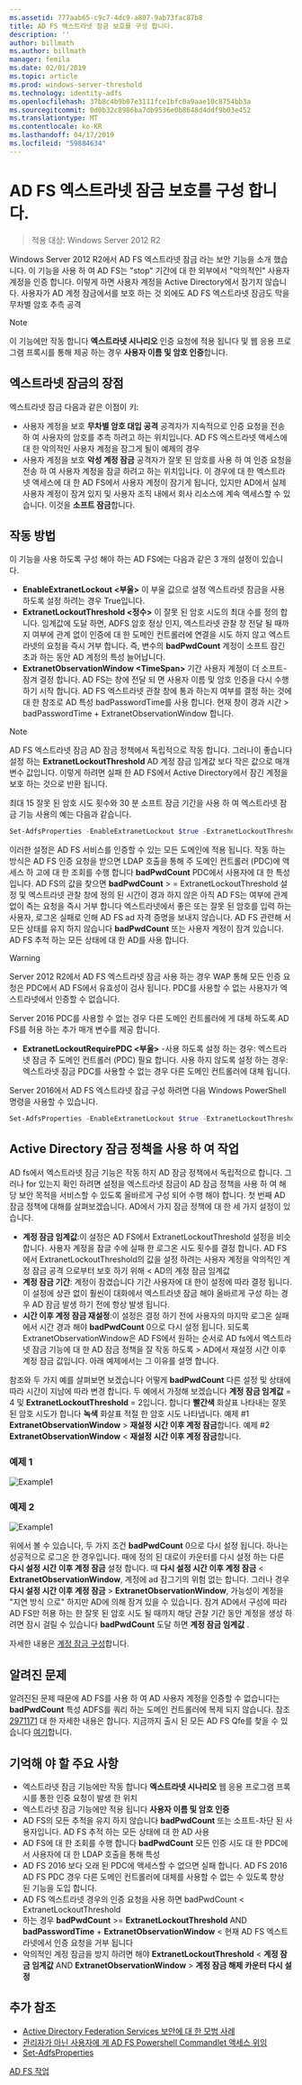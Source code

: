 ```yaml
---
ms.assetid: 777aab65-c9c7-4dc9-a807-9ab73fac87b8
title: AD FS 엑스트라넷 잠금 보호를 구성 합니다.
description: ''
author: billmath
ms.author: billmath
manager: femila
ms.date: 02/01/2019
ms.topic: article
ms.prod: windows-server-threshold
ms.technology: identity-adfs
ms.openlocfilehash: 37b8c4b9b07e3111fce1bfc0a9aae10c8754bb3a
ms.sourcegitcommit: 0d0b32c8986ba7db9536e0b8648d4ddf9b03e452
ms.translationtype: MT
ms.contentlocale: ko-KR
ms.lasthandoff: 04/17/2019
ms.locfileid: "59884634"
---
```

# <a name="configure-ad-fs-extranet-lockout-protection"></a>AD FS 엑스트라넷 잠금 보호를 구성 합니다.

>적용 대상: Windows Server 2012 R2

Windows Server 2012 R2에서 AD FS 엑스트라넷 잠금 라는 보안 기능을 소개 했습니다.  이 기능을 사용 하 여 AD FS는 "stop" 기간에 대 한 외부에서 "악의적인" 사용자 계정을 인증 합니다.  이렇게 하면 사용자 계정을 Active Directory에서 잠기지 않습니다.  사용자가 AD 계정 잠금에서를 보호 하는 것 외에도 AD FS 엑스트라넷 잠금도 막을 무차별 암호 추측 공격

> [!NOTE]
> 이 기능에만 작동 합니다 **엑스트라넷 시나리오** 인증 요청에 적용 됩니다 및 웹 응용 프로그램 프록시를 통해 제공 하는 경우 **사용자 이름 및 암호 인증**합니다.

## <a name="advantages-of-extranet-lockout"></a>엑스트라넷 잠금의 장점
엑스트라넷 잠금 다음과 같은 이점이 키:
- 사용자 계정을 보호 **무차별 암호 대입 공격** 공격자가 지속적으로 인증 요청을 전송 하 여 사용자의 암호를 추측 하려고 하는 위치입니다. AD FS 엑스트라넷 액세스에 대 한 악의적인 사용자 계정을 잠그게 될이 예제의 경우
- 사용자 계정을 보호 **악성 계정 잠금** 공격자가 잘못 된 암호를 사용 하 여 인증 요청을 전송 하 여 사용자 계정을 잠글 하려고 하는 위치입니다. 이 경우에 대 한 엑스트라넷 액세스에 대 한 AD FS에서 사용자 계정이 잠기게 됩니다, 있지만 AD에서 실제 사용자 계정이 잠겨 있지 및 사용자 조직 내에서 회사 리소스에 계속 액세스할 수 있습니다. 이것을 **소프트 잠금**합니다.

## <a name="how-it-works"></a>작동 방법
이 기능을 사용 하도록 구성 해야 하는 AD FS에는 다음과 같은 3 개의 설정이 있습니다. 
- **EnableExtranetLockout &lt;부울&gt;**  이 부울 값으로 설정 엑스트라넷 잠금을 사용 하도록 설정 하려는 경우 True입니다.
- **ExtranetLockoutThreshold &lt;정수&gt;**  이 잘못 된 암호 시도의 최대 수를 정의 합니다. 임계값에 도달 하면, ADFS 암호 정상 인지, 엑스트라넷 관찰 창 전달 될 때까지 여부에 관계 없이 인증에 대 한 도메인 컨트롤러에 연결을 시도 하지 않고 엑스트라넷의 요청을 즉시 거부 합니다. 즉, 변수의 **badPwdCount** 계정이 소프트 잠긴 초과 하는 동안 AD 계정의 특성 늘어납니다.
- **ExtranetObservationWindow &lt;TimeSpan&gt;**  기간 사용자 계정이 더 소프트-잠겨 결정 합니다. AD FS는 창에 전달 되 면 사용자 이름 및 암호 인증을 다시 수행 하기 시작 합니다. AD FS 엑스트라넷 관찰 창에 통과 하는지 여부를 결정 하는 것에 대 한 참조로 AD 특성 badPasswordTime를 사용 합니다. 현재 창이 경과 시간 > badPasswordTime + ExtranetObservationWindow 합니다. 

> [!NOTE]
> AD FS 엑스트라넷 잠금 AD 잠금 정책에서 독립적으로 작동 합니다. 그러나이 좋습니다 설정 하는 **ExtranetLockoutThreshold** AD 계정 잠금 임계값 보다 작은 값으로 매개 변수 값입니다. 이렇게 하려면 실패 한 AD FS에서 Active Directory에서 잠긴 계정을 보호 하는 것으로 반환 됩니다. 

최대 15 잘못 된 암호 시도 횟수와 30 분 소프트 잠금 기간을 사용 하 여 엑스트라넷 잠금 기능 사용의 예는 다음과 같습니다.

```powershell
Set-AdfsProperties -EnableExtranetLockout $true -ExtranetLockoutThreshold 15 -ExtranetObservationWindow (new-timespan -Minutes 30)
```

이러한 설정은 AD FS 서비스를 인증할 수 있는 모든 도메인에 적용 됩니다. 작동 하는 방식은 AD FS 인증 요청을 받으면 LDAP 호출을 통해 주 도메인 컨트롤러 (PDC)에 액세스 하 고에 대 한 조회를 수행 합니다 **badPwdCount** PDC에서 사용자에 대 한 특성입니다. AD FS의 값을 찾으면 **badPwdCount** > = ExtranetLockoutThreshold 설정 및 엑스트라넷 관찰 창에 정의 된 시간이 경과 하지 않은 아직 AD FS는 여부에 관계 없이 즉는 요청을 즉시 거부 합니다 엑스트라넷에서 좋은 또는 잘못 된 암호를 입력 하는 사용자, 로그온 실패로 인해 AD FS ad 자격 증명을 보내지 않습니다. AD FS 관련해 서 모든 상태를 유지 하지 않습니다 **badPwdCount** 또는 사용자 계정이 잠겨 있습니다. AD FS 추적 하는 모든 상태에 대 한 AD를 사용 합니다. 

> [!warning]
> Server 2012 R2에서 AD FS 엑스트라넷 잠금 사용 하는 경우 WAP 통해 모든 인증 요청은 PDC에서 AD FS에서 유효성이 검사 됩니다. PDC를 사용할 수 없는 사용자가 엑스트라넷에서 인증할 수 없습니다.

Server 2016 PDC를 사용할 수 없는 경우 다른 도메인 컨트롤러에 게 대체 하도록 AD FS를 허용 하는 추가 매개 변수를 제공 합니다.

- **ExtranetLockoutRequirePDC &lt;부울&gt;**  -사용 하도록 설정 하는 경우: 엑스트라넷 잠금 주 도메인 컨트롤러 (PDC) 필요 합니다. 사용 하지 않도록 설정 하는 경우: 엑스트라넷 잠금 PDC를 사용할 수 없는 경우 다른 도메인 컨트롤러에 대체 됩니다.

Server 2016에서 AD FS 엑스트라넷 잠금 구성 하려면 다음 Windows PowerShell 명령을 사용할 수 있습니다.

```powershell
Set-AdfsProperties -EnableExtranetLockout $true -ExtranetLockoutThreshold 15 -ExtranetObservationWindow (new-timespan -Minutes 30) -ExtranetLockoutRequirePDC $false
```

## <a name="working-with-the-active-directory-lockout-policy"></a>Active Directory 잠금 정책을 사용 하 여 작업
AD fs에서 엑스트라넷 잠금 기능은 작동 하지 AD 잠금 정책에서 독립적으로 합니다. 그러나 for 있는지 확인 하려면 설정을 엑스트라넷 잠금이 AD 잠금 정책을 사용 하 여 해당 보안 목적을 서비스할 수 있도록 올바르게 구성 되어 수행 해야 합니다.
첫 번째 AD 잠금 정책에 대해를 살펴보겠습니다. AD에서 가지 잠금 정책에 대 한 세 가지 설정이 있습니다.
- **계정 잠금 임계값**:이 설정은 AD FS에서 ExtranetLockoutThreshold 설정을 비슷합니다. 사용자 계정을 잠글 수에 실패 한 로그온 시도 횟수를 결정 합니다. AD FS에서 ExtranetLockoutThreshold의 값을 설정 하려는 사용자 계정을 악의적인 계정 잠금 공격 으로부터 보호 하기 위해 &lt; AD의 계정 잠금 임계값
- **계정 잠금 기간**: 계정이 잠겼습니다 기간 사용자에 대 한이 설정에 따라 결정 됩니다. 이 설정에 상관 없이 훨씬이 대화에서 엑스트라넷 잠금 해야 올바르게 구성 하는 경우 AD 잠금 발생 하기 전에 항상 발생 됩니다.
- **시간 이후 계정 잠금 재설정**:이 설정은 결정 하기 전에 사용자의 마지막 로그온 실패에서 시간 경과 해야 **badPwdCount** 0으로 다시 설정 됩니다. 되도록 ExtranetObservationWindow은 AD FS에서 원하는 순서로 AD fs에서 엑스트라넷 잠금 기능에 대 한 AD 잠금 정책을 잘 작동 하도록 &gt; AD에서 재설정 시간 이후 계정 잠금 값입니다. 아래 예제에서는 그 이유를 설명 합니다.  

참조와 두 가지 예를 살펴보면 보겠습니다 어떻게 **badPwdCount** 다른 설정 및 상태에 따라 시간이 지남에 따라 변경 합니다. 두 예에서 가정해 보겠습니다 **계정 잠금 임계값** = 4 및 **ExtranetLockoutThreshold** = 2입니다. 합니다 **빨간색** 화살표 나타내는 잘못 된 암호 시도가 합니다 **녹색** 화살표 적절 한 암호 시도 나타냅니다. 예제 #1 **ExtranetObservationWindow** &gt; **재설정 시간 이후 계정 잠금**합니다. 예제 #2 **ExtranetObservationWindow** &lt; **재설정 시간 이후 계정 잠금**합니다. 

### <a name="example-1"></a>예제 1
![Example1](media/Configure-AD-FS-Extranet-Lockout-Protection/one.png)

### <a name="example-2"></a>예제 2
![Example1](media/Configure-AD-FS-Extranet-Lockout-Protection/two.png)

위에서 볼 수 있습니다, 두 가지 조건 **badPwdCount** 0으로 다시 설정 됩니다. 하나는 성공적으로 로그온 한 경우입니다. 때에 정의 된 대로이 카운터를 다시 설정 하는 다른 **다시 설정 시간 이후 계정 잠금** 설정 합니다. 때 **다시 설정 시간 이후 계정 잠금** &lt; **ExtranetObservationWindow**, 계정에 ad 잠그기의 위험 없는 합니다. 그러나 경우 **다시 설정 시간 이후 계정 잠금** &gt; **ExtranetObservationWindow**, 가능성이 계정을 "지연 방식 으로" 하지만 AD에 의해 잠겨 있을 수 있습니다. 잠겨 AD에서 구성에 따라 AD FS만 허용 하는 한 잘못 된 암호 시도 될 때까지 해당 관찰 기간 동안 계정을 생성 하려면 잠시 걸릴 수 있습니다 **badPwdCount** 도달 하면 **계정 잠금 임계값** .

자세한 내용은 [계정 잠금 구성](https://blogs.technet.microsoft.com/secguide/2014/08/13/configuring-account-lockout/)합니다. 

## <a name="known-issues"></a>알려진 문제
알려진된 문제 때문에 AD FS를 사용 하 여 AD 사용자 계정을 인증할 수 없습니다는 **badPwdCount** 특성 ADFS를 쿼리 하는 도메인 컨트롤러에 복제 되지 않습니다. 참조 [2971171](https://support.microsoft.com/help/2971171/adfs-authentication-issue-for-active-directory-users-when-extranet-loc) 대 한 자세한 내용은 합니다. 지금까지 출시 된 모든 AD FS Qfe를 찾을 수 있습니다 [여기](../deployment/updates-for-active-directory-federation-services-ad-fs.md)합니다.

## <a name="key-points-to-remember"></a>기억해 야 할 주요 사항
- 엑스트라넷 잠금 기능에만 작동 합니다 **엑스트라넷 시나리오** 웹 응용 프로그램 프록시를 통한 인증 요청이 발생 한 위치
- 엑스트라넷 잠금 기능에만 적용 됩니다 **사용자 이름 및 암호 인증**
- AD FS의 모든 추적을 유지 하지 않습니다 **badPwdCount** 또는 소프트-차단 된 사용자입니다. AD FS 추적 하는 모든 상태에 대 한 AD 사용
- AD FS에 대 한 조회를 수행 합니다 **badPwdCount** 모든 인증 시도 대 한 PDC에서 사용자에 대 한 LDAP 호출을 통해 특성  
- AD FS 2016 보다 오래 된 PDC에 액세스할 수 없으면 실패 합니다. AD FS 2016 AD FS PDC 경우 다른 도메인 컨트롤러에 대체를 사용할 수 없는 수 있도록 향상 된 기능을 도입 합니다. 
- AD FS 엑스트라넷 경우의 인증 요청을 사용 하면 badPwdCount < ExtranetLockoutThreshold 
- 하는 경우 **badPwdCount** >= **ExtranetLockoutThreshold** AND **badPasswordTime** + **ExtranetObservationWindow** < 현재 AD FS 엑스트라넷에서 인증 요청을 거부 됩니다
- 악의적인 계정 잠금을 방지 하려면 해야 **ExtranetLockoutThreshold** < **계정 잠금 임계값** AND **ExtranetObservationWindow**  >  **계정 잠금 해제 카운터 다시 설정**


## <a name="additional-references"></a>추가 참조  
- [Active Directory Federation Services 보안에 대 한 모범 사례](../../ad-fs/deployment/best-practices-securing-ad-fs.md)
- [관리자가 아닌 사용자에 게 AD FS Powershell Commandlet 액세스 위임](delegate-ad-fs-pshell-access.md)
- [Set-AdfsProperties](https://technet.microsoft.com/itpro/powershell/windows/adfs/set-adfsproperties)

[AD FS 작업](../../ad-fs/AD-FS-2016-Operations.md)

    
